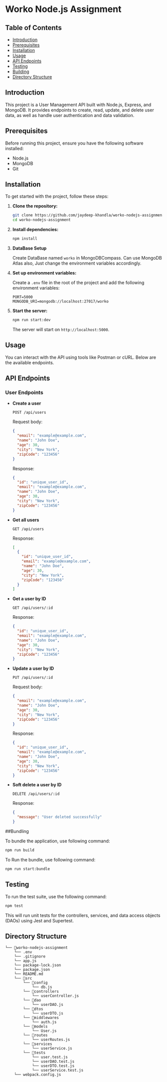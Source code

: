 # Worko Node.js Assignment

## Table of Contents

- [Introduction](#introduction)
- [Prerequisites](#prirequisites)
- [Installation](#installation)
- [Usage](#usage)
- [API Endpoints](#api-endpoints)
- [Testing](#testing)
- [Building](#building)
- [Directory Structure](#directory-structure)

## Introduction

This project is a User Management API built with Node.js, Express, and MongoDB. It provides endpoints to create, read, update, and delete user data, as well as handle user authentication and data validation.

## Prerequisites

Before running this project, ensure you have the following software installed:

- Node.js
- MongoDB
- Git

## Installation

To get started with the project, follow these steps:

1. **Clone the repository:**
    ```sh
    git clone https://github.com/jaydeep-khandla/worko-nodejs-assignment.git
    cd worko-nodejs-assignment
    ```

2. **Install dependencies:**
    ```sh
    npm install
    ```

3. **DataBase Setup**

    Create DataBase named `worko` in MongoDBCompass. Can use MongoDB Atlas also, Just change the environment variables accordingly.

4. **Set up environment variables:**

    Create a `.env` file in the root of the project and add the following environment variables:
    ```
    PORT=5000
    MONGODB_URI=mongodb://localhost:27017/worko
    ```

5. **Start the server:**
    ```sh
    npm run start:dev
    ```

    The server will start on `http://localhost:5000`.

## Usage

You can interact with the API using tools like Postman or cURL. Below are the available endpoints.

## API Endpoints

### User Endpoints

- **Create a user**

    ```http
    POST /api/users
    ```

    Request body:
    ```json
    {
      "email": "example@example.com",
      "name": "John Doe",
      "age": 30,
      "city": "New York",
      "zipCode": "123456"
    }
    ```

    Response:
    ```json
    {
      "id": "unique_user_id",
      "email": "example@example.com",
      "name": "John Doe",
      "age": 30,
      "city": "New York",
      "zipCode": "123456"
    }
    ```

- **Get all users**

    ```http
    GET /api/users
    ```

    Response:
    ```json
    [
      {
        "id": "unique_user_id",
        "email": "example@example.com",
        "name": "John Doe",
        "age": 30,
        "city": "New York",
        "zipCode": "123456"
      }
    ]
    ```

- **Get a user by ID**

    ```http
    GET /api/users/:id
    ```

    Response:
    ```json
    {
      "id": "unique_user_id",
      "email": "example@example.com",
      "name": "John Doe",
      "age": 30,
      "city": "New York",
      "zipCode": "123456"
    }
    ```

- **Update a user by ID**

    ```http
    PUT /api/users/:id
    ```

    Request body:
    ```json
    {
      "email": "example@example.com",
      "name": "John Doe",
      "age": 30,
      "city": "New York",
      "zipCode": "123456"
    }
    ```

    Response:
    ```json
    {
      "id": "unique_user_id",
      "email": "example@example.com",
      "name": "John Doe",
      "age": 30,
      "city": "New York",
      "zipCode": "123456"
    }
    ```

- **Soft delete a user by ID**

    ```http
    DELETE /api/users/:id
    ```

    Response:
    ```json
    {
      "message": "User deleted successfully"
    }
    ```

##Bundling

To bundle the application, use following command:

```sh
npm run build
```

To Run the bundle, use following command:

```sh
npm run start:bundle
```

## Testing

To run the test suite, use the following command:

```sh
npm test
```

This will run unit tests for the controllers, services, and data access objects (DAOs) using Jest and Supertest.

## Directory Structure

```
└── 📁worko-nodejs-assignment
    └── .env
    └── .gitignore
    └── app.js
    └── package-lock.json
    └── package.json
    └── README.md
    └── 📁src
        └── 📁config
            └── db.js
        └── 📁controllers
            └── userController.js
        └── 📁dao
            └── userDAO.js
        └── 📁dtos
            └── userDTO.js
        └── 📁middlewares
            └── auth.js
        └── 📁models
            └── User.js
        └── 📁routes
            └── userRoutes.js
        └── 📁services
            └── userService.js
        └── 📁tests
            └── user.test.js
            └── userDAO.test.js
            └── userDTO.test.js
            └── userService.test.js
    └── webpack.config.js
```